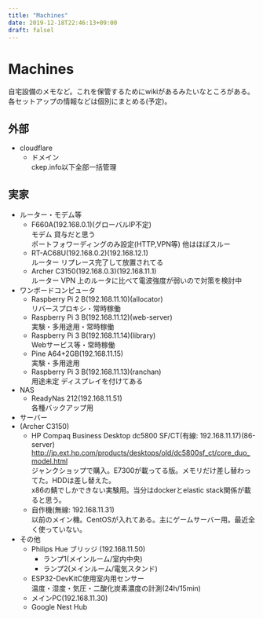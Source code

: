 ```yaml
---
title: "Machines"
date: 2019-12-18T22:46:13+09:00
draft: falsel
---
```

# Machines
自宅設備のメモなど。これを保管するためにwikiがあるみたいなところがある。各セットアップの情報などは個別にまとめる(予定)。

## 外部
* cloudflare
    * ドメイン  
    ckep.info以下全部一括管理
## 実家
* ルーター・モデム等
    * F660A(192.168.0.1)(グローバルIP不定)  
    モデム 貸与だと思う  
    ポートフォワーディングのみ設定(HTTP,VPN等) 他はほぼスルー
    * RT-AC68U(192.168.0.2)(192.168.12.1)  
    ルーター リプレース完了して放置されてる
    * Archer C3150(192.168.0.3)(192.168.11.1)  
    ルーター VPN 上のルータに比べて電波強度が弱いので対策を検討中
* ワンボードコンピュータ
    * Raspberry Pi 2 B(192.168.11.10)(allocator)  
      リバースプロキシ・常時稼働
    * Raspberry Pi 3 B(192.168.11.12)(web-server)  
      実験・多用途用・常時稼働
    * Raspberry Pi 3 B(192.168.11.14)(library)  
      Webサービス等・常時稼働
    * Pine A64+2GB(192.168.11.15)  
      実験・多用途用
    * Raspberry Pi 3 B(192.168.11.13)(ranchan)  
      用途未定 ディスプレイを付けてある
* NAS
    * ReadyNas 212(192.168.11.51)  
      各種バックアップ用
* サーバー
* (Archer C3150)
    * HP Compaq Business Desktop dc5800 SF/CT(有線: 192.168.11.17)(86-server)  
    http://jp.ext.hp.com/products/desktops/old/dc5800sf_ct/core_duo_model.html  
    ジャンクショップで購入。E7300が載ってる版。メモリだけ差し替わってた。HDDは差し替えた。  
    x86の鯖でしかできない実験用。当分はdockerとelastic stack関係が載ると思う。
    * 自作機(無線: 192.168.11.31)  
    以前のメイン機。CentOSが入れてある。主にゲームサーバー用。最近全く使っていない。
* その他
    * Philips Hue ブリッジ (192.168.11.50)
        * ランプ1(メインルーム/室内中央)
        * ランプ2(メインルーム/電気スタンド)
    * ESP32-DevKitC使用室内用センサー  
    温度・湿度・気圧・二酸化炭素濃度の計測(24h/15min)
    * メインPC(192.168.11.30)
    * Google Nest Hub
    <!-- * Google Home mini(メインルーム)-->

